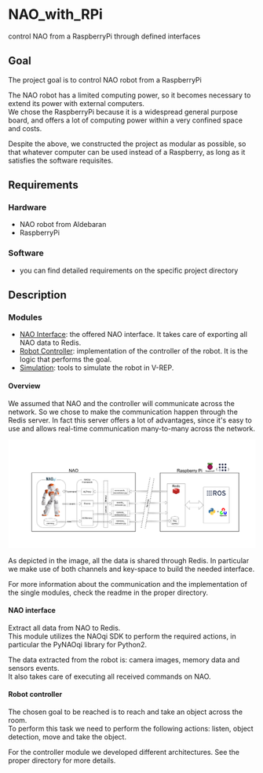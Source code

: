 # NAO_with_RPi
control NAO from a RaspberryPi through defined interfaces

## Goal
The project goal is to control NAO robot from a RaspberryPi

The NAO robot has a limited computing power,
so it becomes necessary to extend its power with external computers.  
We chose the RaspberryPi because it is a widespread general purpose board,
and offers a lot of computing power within a very confined space and costs.  

Despite the above, we constructed the project as modular as possible,
so that whatever computer can be used instead of a Raspberry,
as long as it satisfies the software requisites.


## Requirements

### Hardware
* NAO robot from Aldebaran
* RaspberryPi

### Software
* you can find detailed requirements on the specific project directory


## Description

### Modules
* [NAO Interface](https://github.com/realgabriele/NAO_with_RPi/tree/main/NAO_interface):
the offered NAO interface. It takes care of exporting all NAO data to Redis.
* [Robot Controller](https://github.com/realgabriele/NAO_with_RPi/tree/main/robot_controller):
implementation of the controller of the robot. It is the logic that performs the goal.
* [Simulation](https://github.com/realgabriele/NAO_with_RPi/tree/main/simulation):
tools to simulate the robot in V-REP.

#### Overview
We assumed that NAO and the controller will communicate across the network.
So we chose to make the communication happen through the Redis server.
In fact this server offers a lot of advantages, since it's easy to use and allows
real-time communication many-to-many across the network. 

![mudules image](docs/assets/mudules.png "Modules Overview")

As  depicted in the image, all the data is shared through Redis.
In particular we make use of both channels and key-space to build the needed interface.

For more information about the communication and the implementation of the single modules,
check the readme in the proper directory.


#### NAO interface
Extract all data from NAO to Redis.  
This module utilizes the NAOqi SDK to perform the required actions,
in particular the PyNAOqi library for Python2.  

The data extracted from the robot is:
camera images, memory data and sensors events.  
It also takes care of executing all received commands on NAO.

#### Robot controller
The chosen goal to be reached is to reach and take an object across the room.  
To perform this task we need to perform the following actions:
listen, object detection, move and take the object.

For the controller module we developed different architectures.
See the proper directory for more details.
